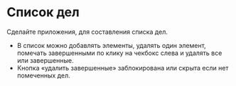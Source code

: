 # Список дел
Сделайте приложения, для составления списка дел. 
- В список можно добавлять элементы, удалять один элемент, помечать завершенными по клику на чекбокс слева и удалять все или завершенные. 
- Кнопка «удалить завершенные» заблокирована или скрыта если нет помеченных дел.